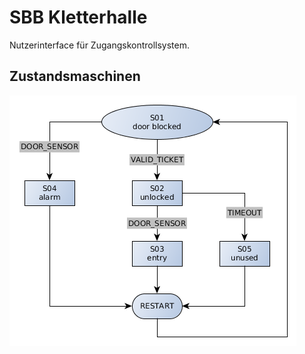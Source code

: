 # SBB Kletterhalle

Nutzerinterface für Zugangskontrollsystem.

## Zustandsmaschinen

![Door State Machine](state-machine-door.png?raw=true)


